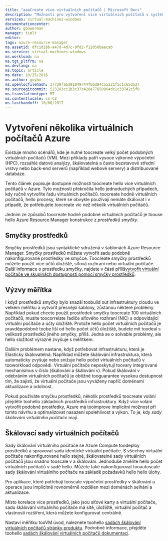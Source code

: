 ```yaml
---
title: "aaaCreate více virtuálních počítačů | Microsoft Docs"
description: "Možnosti pro vytvoření více virtuálních počítačů v systému Windows"
services: virtual-machines-windows
documentationcenter: 
author: gbowerman
manager: timlt
editor: 
tags: azure-resource-manager
ms.assetid: dfc1d1bb-a47d-4d7c-9fd2-f12050baacab
ms.service: virtual-machines-windows
ms.workload: na
ms.tgt_pltfrm: na
ms.devlang: na
ms.topic: article
ms.date: 10/25/2016
ms.author: guybo
ms.openlocfilehash: 37729fabd91049744f6bd94c55221f5c1c65d527
ms.sourcegitcommit: 523283cc1b3c37c428e77850964dc1c33742c5f0
ms.translationtype: MT
ms.contentlocale: cs-CZ
ms.lasthandoff: 10/06/2017
---
```

# <a name="create-multiple-azure-virtual-machines"></a>Vytvoření několika virtuálních počítačů Azure
Existuje mnoho scénářů, kde je nutné toocreate velký počet podobných virtuálních počítačů (VM). Mezi příklady patří vysoce výkonné výpočetní (HPC), rozsáhlé datové analýzy, škálovatelná a často bezstavové střední vrstvy nebo back-end serverů (například webové servery) a distribuované databáze.

Tento článek popisuje dostupné možnosti toocreate hello více virtuálních počítačů v Azure. Tyto možnosti překročila hello jednoduchých případech, kdy ručně vytvoříte řadu virtuálních počítačů. toocreate hodně virtuálních počítačů, hello procesy, které se obvykle používají nemáte škálovat i v případě, že potřebujete toocreate víc než několik virtuálních počítačů.

Jedním ze způsobů toocreate hodně podobné virtuálních počítačů je toouse hello Azure Resource Manager konstrukce z *prostředků smyčky*.

## <a name="resource-loops"></a>Smyčky prostředků
Smyčky prostředků jsou syntaktické sdružená v šablonách Azure Resource Manager. Smyčky prostředků můžete vytvořit sadu podobně nakonfigurované prostředky ve smyčce. Toocreate smyčky prostředků můžete použít více účtů úložiště, síťová rozhraní nebo virtuální počítače. Další informace o prostředku smyčky, najdete v části příliš[vytvořit virtuální počítače ve skupinách dostupnosti pomocí smyčky prostředků](https://azure.microsoft.com/documentation/templates/201-vm-copy-index-loops/).

## <a name="challenges-of-scale"></a>Výzvy měřítka
I když prostředků smyčky bylo snazší toobuild out infrastruktury cloudu ve velkém měřítku a vytvořit přesnější šablony, zůstanou některé problémy. Například pokud chcete použít prostředek smyčky toocreate 100 virtuálních počítačů, musíte toocorrelate řadiče síťového rozhraní (NIC) s odpovídající virtuální počítače a účty úložiště. Protože hello počet virtuálních počítačů je pravděpodobně toobe liší od hello počet účtů úložiště, budete mít toodeal s velikostí prostředků jiného smyčky, příliš. Jedná se o solvable problémy, ale hello složitost výrazně zvyšuje s měřítkem.

Dalším problémem nastane, když potřebovat infrastrukturu, která je Elasticky škálovatelná. Například můžete škálování infrastruktura, která automaticky zvyšuje nebo snižuje hello počet virtuálních počítačů v tooworkload odpovědi. Virtuální počítače neposkytují toovary integrované mechanismus v číslo (škálování a škálování v). Pokud škálování v odebráním virtuálních počítačů je obtížné tooguarantee vysokou dostupnost tím, že zajistí, že virtuální počítače jsou vyváženy napříč doménami aktualizace a odolnost.

Pokud používáte smyčku prostředků, několik prostředků toocreate volání přejděte toohello základních prostředků infrastruktury. Když více volání vytvořit podobné prostředky, Azure má tooimprove implicitní možnost při tomto návrhu a optimalizovat nasazení spolehlivost a výkon. To je, kdy *sady škálování virtuálního počítače* mají.

## <a name="virtual-machine-scale-sets"></a>Škálovací sady virtuálních počítačů
Sady škálování virtuálního počítače se Azure Compute toodeploy prostředků a spravovat sadu identické virtuální počítače. S všechny virtuální počítače nakonfigurované hello stejné, škálovatelné sady virtuálních počítačů jsou snadno tooscale v a škálování. Jednoduše změňte hello počet virtuálních počítačů v sadě hello. Můžete také nakonfigurovat tooautoscale sady škálování virtuálního počítače na základě požadavků hello hello úlohy.

Pro aplikace, které potřebují tooscale výpočetní prostředky v škálování a operace jsou implicitně rovnoměrně rozdělen mezi doménách selhání a aktualizace.

Místo korelace více prostředků, jako jsou síťové karty a virtuální počítače, sadu škálování virtuálního počítače má sítě, úložiště, virtuální počítač a vlastnosti rozšíření, která můžete konfigurovat centrálně.

Nastaví měřítku tooVM úvod, naleznete toohello [sadách škálování virtuálních počítačů stránky produktu](https://azure.microsoft.com/services/virtual-machine-scale-sets/). Podrobné informace, přejděte toohello [sadách škálování virtuálních počítačů dokumentaci](https://azure.microsoft.com/documentation/services/virtual-machine-scale-sets/).


